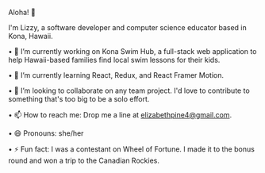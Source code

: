Aloha! 🤙

I'm Lizzy, a software developer and computer science educator based in Kona, Hawaii.

• 🔭 I’m currently working on Kona Swim Hub, a full-stack web application to help Hawaii-based families find local swim lessons for their kids.

• 🌱 I’m currently learning React, Redux, and React Framer Motion.

• 👯 I’m looking to collaborate on any team project. I'd love to contribute to something that's too big to be a solo effort.

• 📫 How to reach me: Drop me a line at elizabethpine4@gmail.com.

• 😄 Pronouns: she/her

• ⚡ Fun fact: I was a contestant on Wheel of Fortune. I made it to the bonus round and won a trip to the Canadian Rockies.
